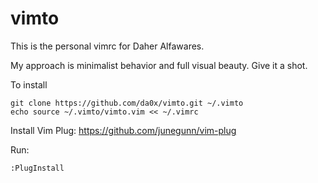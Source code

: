 # vimto

This is the personal vimrc for Daher Alfawares.

My approach is minimalist behavior and full visual beauty. Give it a shot.

To install
```
git clone https://github.com/da0x/vimto.git ~/.vimto
echo source ~/.vimto/vimto.vim << ~/.vimrc
```

Install Vim Plug: https://github.com/junegunn/vim-plug

Run:
```
:PlugInstall
```
